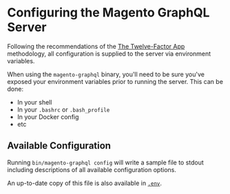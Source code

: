# Configuring the Magento GraphQL Server

Following the recommendations of the [The Twelve-Factor App](https://12factor.net/config) methodology, all configuration is supplied to the server via environment variables.

When using the `magento-graphql` binary, you'll need to be sure you've exposed your environment variables prior to running the server. This can be done:

-   In your shell
-   In your `.bashrc` or `.bash_profile`
-   In your Docker config
-   etc

## Available Configuration

Running `bin/magento-graphql config` will write a sample file to stdout including descriptions of all available configuration options.

An up-to-date copy of this file is also available in [`.env`](../.env).
